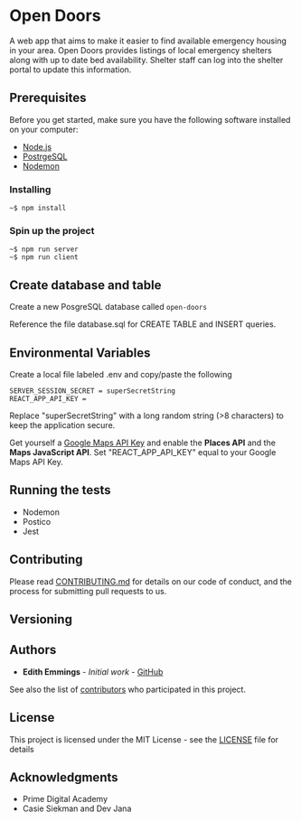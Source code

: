 # Open Doors

A web app that aims to make it easier to find available emergency housing in your area. Open Doors provides listings of local emergency shelters along with up to date bed availability. Shelter staff can log into the shelter portal to update this information.



## Prerequisites

Before you get started, make sure you have the following software installed on your computer:

- [Node.js](https://nodejs.org/en/)
- [PostrgeSQL](https://www.postgresql.org/)
- [Nodemon](https://nodemon.io/)


### Installing

```
~$ npm install
```

### Spin up the project

```
~$ npm run server
~$ npm run client
```

## Create database and table

Create a new PosgreSQL database called `open-doors`
 
Reference the file database.sql for CREATE TABLE and INSERT queries. 

## Environmental Variables

Create a local file labeled .env and copy/paste the following

```
SERVER_SESSION_SECRET = superSecretString
REACT_APP_API_KEY = 
```

Replace "superSecretString" with a long random string (>8 characters) to keep the application secure.

Get yourself a [Google Maps API Key](https://developers.google.com/maps/documentation/javascript/get-api-key) and enable the **Places API** and the **Maps JavaScript API**. Set "REACT_APP_API_KEY" equal to your Google Maps API Key.


## Running the tests

- Nodemon
- Postico
- Jest

## Contributing

Please read [CONTRIBUTING.md](CONTRIBUTING.md) for details on our code of conduct, and the process for submitting pull requests to us.

## Versioning



## Authors

* **Edith Emmings** - *Initial work* - [GitHub](https://github.com/edieemm)

See also the list of [contributors](https://github.com/edieemm/open-doors/contributors) who participated in this project.

## License

This project is licensed under the MIT License - see the [LICENSE](LICENSE) file for details

## Acknowledgments

* Prime Digital Academy
* Casie Siekman and Dev Jana

